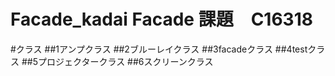 # Facade_kadai  Facade 課題　C16318

#クラス
##1アンプクラス
##2ブルーレイクラス
##3facadeクラス
##4testクラス
##5プロジェクタークラス
##6スクリーンクラス
